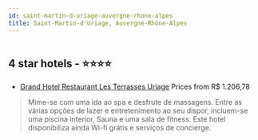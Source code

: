 ```yaml
---
id: saint-martin-d-uriage-auvergne-rhone-alpes
title: Saint-Martin-d'Uriage, Auvergne-Rhône-Alpes
---
```


<center><img src="https://i.travelapi.com/hotels/5000000/4980000/4974000/4973937/a5c83903_z.jpg" alt="" /></center>


##  4 star hotels - ⭐️⭐️⭐️⭐️

-    [Grand Hotel Restaurant Les Terrasses Uriage](https://us.hurb.com/hotels/saint-martin-d-uriage/grand-hotel-restaurant-les-terrasses-uriage-HT-OO0A?cmp=18055) Prices from R$ 1.206,78
   > Mime-se com uma ida ao spa e desfrute de massagens. Entre as várias opções de lazer e entretenimento ao seu dispor, incluem-se uma piscina interior, Sauna e uma sala de fitness. Este hotel disponibiliza ainda Wi-fi grátis e serviços de concierge.
